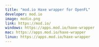 ```yaml
---
title: "mod.io Haxe wrapper for OpenFL"
developer: mod.io
image: modio.png
link: https://mod.io/
windows: https://apps.mod.io/haxe-wrapper
mac: https://apps.mod.io/haxe-wrapper
linux: https://apps.mod.io/haxe-wrapper
---
```

